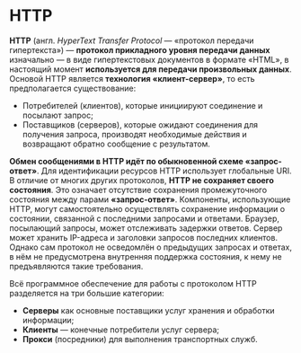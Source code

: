 # HTTP
**HTTP** (англ. *HyperText Transfer Protocol* — «протокол передачи гипертекста») — **протокол прикладного уровня передачи данных** изначально — в виде гипертекстовых документов в формате «HTML», в настоящий момент **используется для передачи произвольных данных**. Основой HTTP является **технология «клиент-сервер»**, то есть предполагается существование:
  * Потребителей (клиентов), которые инициируют соединение и посылают запрос;
  * Поставщиков (серверов), которые ожидают соединения для получения запроса, производят необходимые действия и возвращают обратно сообщение с результатом.

**Обмен сообщениями в HTTP идёт по обыкновенной схеме «запрос-ответ»**. Для идентификации ресурсов HTTP использует глобальные URI. В отличие от многих других протоколов, **HTTP не сохраняет своего состояния**. Это означает отсутствие сохранения промежуточного состояния между парами **«запрос-ответ»**. Компоненты, использующие HTTP, могут самостоятельно осуществлять сохранение информации о состоянии, связанной с последними запросами и ответами. Браузер, посылающий запросы, может отслеживать задержки ответов. Сервер может хранить IP-адреса и заголовки запросов последних клиентов. Однако сам протокол не осведомлён о предыдущих запросах и ответах, в нём не предусмотрена внутренняя поддержка состояния, к нему не предъявляются такие требования.

Всё программное обеспечение для работы с протоколом HTTP разделяется на три большие категории:
  * **Серверы** как основные поставщики услуг хранения и обработки информации;
  * **Клиенты** — конечные потребители услуг сервера;
  * **Прокси** (посредники) для выполнения транспортных служб.
<!-- _footer: RFC 1945 — HTTP/1.0 (Май 1996), включает версию 0.9 URL: https://tools.ietf.org/html/rfc1945 (дата обращения: 25.03.2020) -->

